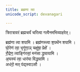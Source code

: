 ```yaml
---
title: ब्रह्मणा त्वा
unicode_script: devanagari

---
```


त्रिरात्रावरं ब्रह्मचर्यं चरित्वा गत्वैनमभिव्याहरेत्।

ब्रह्म॑णा त्वा शपामि । ब्रह्म॑णस्त्वा श॒पथे॑न शपामि ।  
घो॒रेण॑ त्वा॒ भृगू॑णा॒ञ् चक्षु॑षा॒ प्रेक्षे᳚ ।  
रौ॒द्रेण॒ त्वाङ्गि॑रसां॒ मन॑सा द्ध्यायामि ।  
अ॒घस्य॑ त्वा॒ धार॑या विद्ध्यामि ।  
अध॑रो॒ मत् प॑द्यस्वाऽसौ ।

